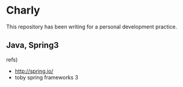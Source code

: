 # Charly

This repository has been writing for a personal development practice.

## Java, Spring3

refs)

* http://spring.io/
* toby spring frameworks 3
